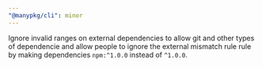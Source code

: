 ```yaml
---
"@manypkg/cli": minor
---
```


Ignore invalid ranges on external dependencies to allow git and other types of dependencie and allow people to ignore the external mismatch rule rule by making dependencies `npm:^1.0.0` instead of `^1.0.0`.
